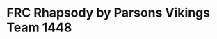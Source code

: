 # FRC Rhapsody by Parsons Vikings Team 1448
<google-youtube
  video-id="NX2kR-L0w60"
  height="360px"
  width="100%"
  rel="0"
  start="0"
  autoplay="0">
</google-youtube>
